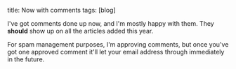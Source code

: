 title:  Now with comments
tags:   [blog]

I've got comments done up now, and I'm mostly happy with them.  They **should** show up on all the articles added this year.

For spam management purposes, I'm approving comments, but once you've got one approved comment it'll let your email address through immediately in the future.

